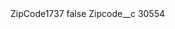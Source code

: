 <?xml version="1.0" encoding="UTF-8"?>
<CustomMetadata xmlns="http://soap.sforce.com/2006/04/metadata" xmlns:xsi="http://www.w3.org/2001/XMLSchema-instance" xmlns:xsd="http://www.w3.org/2001/XMLSchema">
    <label>ZipCode1737</label>
    <protected>false</protected>
    <values>
        <field>Zipcode__c</field>
        <value xsi:type="xsd:string">30554</value>
    </values>
</CustomMetadata>
